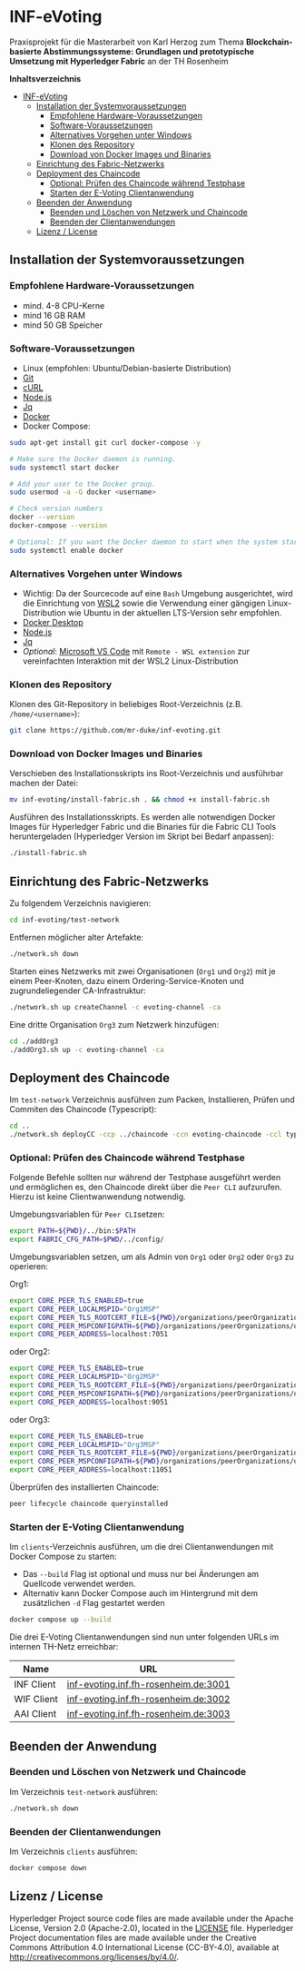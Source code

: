 [//]: # (SPDX-License-Identifier: CC-BY-4.0)

# INF-eVoting
Praxisprojekt für die Masterarbeit von Karl Herzog zum Thema **Blockchain-basierte Abstimmungssysteme: Grundlagen und prototypische Umsetzung mit Hyperledger Fabric** an der TH Rosenheim

**Inhaltsverzeichnis**

- [INF-eVoting](#inf-evoting)
  - [Installation der Systemvoraussetzungen](#installation-der-systemvoraussetzungen)
    - [Empfohlene Hardware-Voraussetzungen](#empfohlene-hardware-voraussetzungen)
    - [Software-Voraussetzungen](#software-voraussetzungen)
    - [Alternatives Vorgehen unter Windows](#alternatives-vorgehen-unter-windows)
    - [Klonen des Repository](#klonen-des-repository)
    - [Download von Docker Images und Binaries](#download-von-docker-images-und-binaries)
  - [Einrichtung des Fabric-Netzwerks](#einrichtung-des-fabric-netzwerks)
  - [Deployment des Chaincode](#deployment-des-chaincode)
    - [Optional: Prüfen des Chaincode während Testphase](#optional-prüfen-des-chaincode-während-testphase)
    - [Starten der E-Voting Clientanwendung](#starten-der-e-voting-clientanwendung)
  - [Beenden der Anwendung](#beenden-der-anwendung)
    - [Beenden und Löschen von Netzwerk und Chaincode](#beenden-und-löschen-von-netzwerk-und-chaincode)
    - [Beenden der Clientanwendungen](#beenden-der-clientanwendungen)
  - [Lizenz / License ](#lizenz--license-)


## Installation der Systemvoraussetzungen
### Empfohlene Hardware-Voraussetzungen
- mind. 4-8 CPU-Kerne
- mind 16 GB RAM
- mind 50 GB Speicher 
### Software-Voraussetzungen
- Linux (empfohlen: Ubuntu/Debian-basierte Distribution)
- [Git](https://git-scm.com/downloads)
- [cURL](https://curl.se/download.html)
- [Node.js](https://nodejs.org/en)
- [Jq](https://jqlang.github.io/jq/download/)
- [Docker](https://docs.docker.com/get-docker/)
- Docker Compose:
```bash
sudo apt-get install git curl docker-compose -y

# Make sure the Docker daemon is running.
sudo systemctl start docker

# Add your user to the Docker group.
sudo usermod -a -G docker <username>

# Check version numbers  
docker --version
docker-compose --version

# Optional: If you want the Docker daemon to start when the system starts, use the following:
sudo systemctl enable docker
```
### Alternatives Vorgehen unter Windows
- Wichtig: Da der Sourcecode auf eine `Bash` Umgebung ausgerichtet, wird die Einrichtung von [WSL2](https://learn.microsoft.com/en-us/windows/wsl/install) sowie die Verwendung einer gängigen Linux-Distribution wie Ubuntu in der aktuellen LTS-Version sehr empfohlen.
- [Docker Desktop](https://docs.docker.com/get-docker/)
- [Node.js](https://nodejs.org/en)
- [Jq](https://jqlang.github.io/jq/download/)
- *Optional*: [Microsoft VS Code](https://code.visualstudio.com/) mit `Remote - WSL extension` zur vereinfachten Interaktion mit der WSL2 Linux-Distribution

### Klonen des Repository
Klonen des Git-Repository in beliebiges Root-Verzeichnis (z.B. `/home/<username>`):

```bash
git clone https://github.com/mr-duke/inf-evoting.git
```

### Download von Docker Images und Binaries
Verschieben des Installationsskripts ins Root-Verzeichnis und ausführbar machen der Datei:

```bash
mv inf-evoting/install-fabric.sh . && chmod +x install-fabric.sh
```

Ausführen des Installationsskripts. Es werden alle notwendigen Docker Images für Hyperledger Fabric und die Binaries für die Fabric CLI Tools heruntergeladen (Hyperledger Version im Skript bei Bedarf anpassen):

```bash
./install-fabric.sh
```

## Einrichtung des Fabric-Netzwerks

Zu folgendem Verzeichnis navigieren:

```bash
cd inf-evoting/test-network
```

Entfernen möglicher alter Artefakte:

```bash
./network.sh down
```

Starten eines Netzwerks mit zwei Organisationen (`Org1` und `Org2`) mit je einem Peer-Knoten, dazu einem Ordering-Service-Knoten und zugrundeliegender CA-Infrastruktur:

```bash
./network.sh up createChannel -c evoting-channel -ca
```

Eine dritte Organisation `Org3` zum Netzwerk hinzufügen:

```bash
cd ./addOrg3
./addOrg3.sh up -c evoting-channel -ca
```

## Deployment des Chaincode

Im `test-network` Verzeichnis ausführen zum Packen, Installieren, Prüfen und Commiten des Chaincode (Typescript):

```bash
cd ..
./network.sh deployCC -ccp ../chaincode -ccn evoting-chaincode -ccl typescript
```

### Optional: Prüfen des Chaincode während Testphase
Folgende Befehle sollten nur während der Testphase ausgeführt werden und ermöglichen es, den Chaincode direkt über die `Peer CLI` aufzurufen. Hierzu ist keine Clientwanwendung notwendig.

Umgebungsvariablen für `Peer CLI`setzen:

```bash
export PATH=${PWD}/../bin:$PATH
export FABRIC_CFG_PATH=$PWD/../config/
```

Umgebungsvariablen setzen, um als Admin von `Org1` oder `Org2` oder `Org3` zu operieren:

Org1:
```bash
export CORE_PEER_TLS_ENABLED=true
export CORE_PEER_LOCALMSPID="Org1MSP"
export CORE_PEER_TLS_ROOTCERT_FILE=${PWD}/organizations/peerOrganizations/org1.example.com/peers/peer0.org1.example.com/tls/ca.crt
export CORE_PEER_MSPCONFIGPATH=${PWD}/organizations/peerOrganizations/org1.example.com/users/Admin@org1.example.com/msp
export CORE_PEER_ADDRESS=localhost:7051
```
oder Org2:
```bash
export CORE_PEER_TLS_ENABLED=true
export CORE_PEER_LOCALMSPID="Org2MSP"
export CORE_PEER_TLS_ROOTCERT_FILE=${PWD}/organizations/peerOrganizations/org2.example.com/peers/peer0.org2.example.com/tls/ca.crt
export CORE_PEER_MSPCONFIGPATH=${PWD}/organizations/peerOrganizations/org2.example.com/users/Admin@org2.example.com/msp
export CORE_PEER_ADDRESS=localhost:9051	
```
oder Org3:
```bash
export CORE_PEER_TLS_ENABLED=true
export CORE_PEER_LOCALMSPID="Org3MSP"
export CORE_PEER_TLS_ROOTCERT_FILE=${PWD}/organizations/peerOrganizations/org3.example.com/peers/peer0.org3.example.com/tls/ca.crt
export CORE_PEER_MSPCONFIGPATH=${PWD}/organizations/peerOrganizations/org3.example.com/users/Admin@org3.example.com/msp
export CORE_PEER_ADDRESS=localhost:11051
```

Überprüfen des installierten Chaincode:

```bash
peer lifecycle chaincode queryinstalled
```

### Starten der E-Voting Clientanwendung

Im `clients`-Verzeichnis ausführen, um die drei Clientanwendungen mit Docker Compose zu starten:
- Das `--build` Flag ist optional und muss nur bei Änderungen am Quellcode verwendet werden. 
- Alternativ kann Docker Compose auch im Hintergrund mit dem zusätzlichen  `-d` Flag gestartet werden

```bash
docker compose up --build
```

Die drei E-Voting Clientanwendungen sind nun unter folgenden URLs im internen TH-Netz erreichbar:

| Name       | URL                                                                                   |
|------------|---------------------------------------------------------------------------------------|
| INF Client | [inf-evoting.inf.fh-rosenheim.de:3001](http://inf-evoting.inf.fh-rosenheim.de:3001)   |
| WIF Client | [inf-evoting.inf.fh-rosenheim.de:3002](http://inf-evoting.inf.fh-rosenheim.de:3002)   |
| AAI Client | [inf-evoting.inf.fh-rosenheim.de:3003](http://inf-evoting.inf.fh-rosenheim.de:3003)   |

## Beenden der Anwendung 
### Beenden und Löschen von Netzwerk und Chaincode

Im Verzeichnis `test-network` ausführen:

```bash
./network.sh down
```

### Beenden der Clientanwendungen

Im Verzeichnis `clients` ausführen:

```bash
docker compose down
```



## Lizenz / License <a name="license"></a>

Hyperledger Project source code files are made available under the Apache
License, Version 2.0 (Apache-2.0), located in the [LICENSE](LICENSE) file.
Hyperledger Project documentation files are made available under the Creative
Commons Attribution 4.0 International License (CC-BY-4.0), available at http://creativecommons.org/licenses/by/4.0/.
